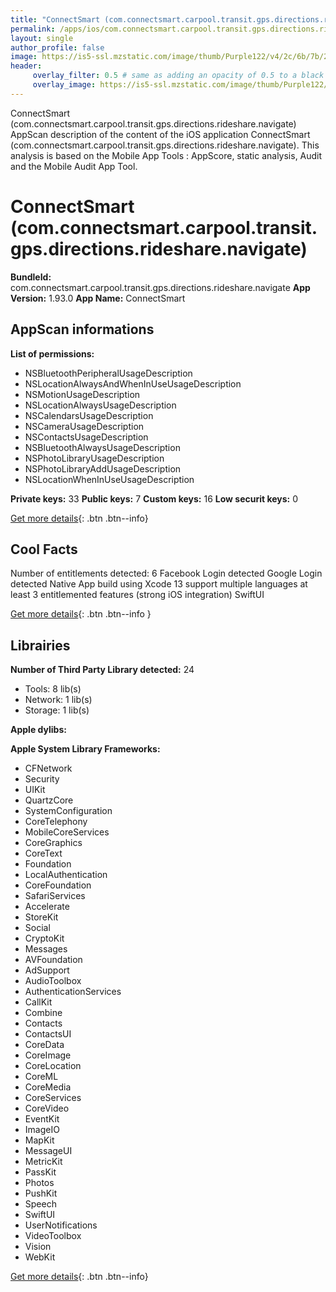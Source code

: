 ```yaml
---
title: "ConnectSmart (com.connectsmart.carpool.transit.gps.directions.rideshare.navigate)"
permalink: /apps/ios/com.connectsmart.carpool.transit.gps.directions.rideshare.navigate.html
layout: single
author_profile: false
image: https://is5-ssl.mzstatic.com/image/thumb/Purple122/v4/2c/6b/7b/2c6b7b57-7913-acb4-a603-1efa457cdf99/AppIcon-ConnectSmart-1x_U007emarketing-0-7-0-sRGB-85-220.png/512x512bb.jpg
header: 
     overlay_filter: 0.5 # same as adding an opacity of 0.5 to a black background
     overlay_image: https://is5-ssl.mzstatic.com/image/thumb/Purple122/v4/2c/6b/7b/2c6b7b57-7913-acb4-a603-1efa457cdf99/AppIcon-ConnectSmart-1x_U007emarketing-0-7-0-sRGB-85-220.png/512x512bb.jpg
---
```

ConnectSmart (com.connectsmart.carpool.transit.gps.directions.rideshare.navigate) AppScan description of the content of the iOS application ConnectSmart (com.connectsmart.carpool.transit.gps.directions.rideshare.navigate). This analysis is based on the Mobile App Tools : AppScore, static analysis, Audit and the Mobile Audit App Tool.

# ConnectSmart (com.connectsmart.carpool.transit.gps.directions.rideshare.navigate)

**BundleId:** com.connectsmart.carpool.transit.gps.directions.rideshare.navigate
**App Version:** 1.93.0
**App Name:** ConnectSmart


## AppScan informations 

**List of permissions:** 
- NSBluetoothPeripheralUsageDescription
- NSLocationAlwaysAndWhenInUseUsageDescription
- NSMotionUsageDescription
- NSLocationAlwaysUsageDescription
- NSCalendarsUsageDescription
- NSCameraUsageDescription
- NSContactsUsageDescription
- NSBluetoothAlwaysUsageDescription
- NSPhotoLibraryUsageDescription
- NSPhotoLibraryAddUsageDescription
- NSLocationWhenInUseUsageDescription
  
  
**Private keys:** 33
**Public keys:** 7
**Custom keys:** 16
**Low securit keys:** 0
  
[Get more details](/pricing.html){: .btn .btn--info}

## Cool Facts

Number of entitlements detected: 6
Facebook Login detected
Google Login detected
Native App
build using Xcode 13
support multiple languages
at least 3 entitlemented features (strong iOS integration)
SwiftUI
  
[Get more details](/pricing.html){: .btn .btn--info }

## Librairies 
**Number of Third Party Library detected:** 24
- Tools: 8 lib(s)
- Network: 1 lib(s)
- Storage: 1 lib(s)


**Apple dylibs:**


**Apple System Library Frameworks:**
- CFNetwork
- Security
- UIKit
- QuartzCore
- SystemConfiguration
- CoreTelephony
- MobileCoreServices
- CoreGraphics
- CoreText
- Foundation
- LocalAuthentication
- CoreFoundation
- SafariServices
- Accelerate
- StoreKit
- Social
- CryptoKit
- Messages
- AVFoundation
- AdSupport
- AudioToolbox
- AuthenticationServices
- CallKit
- Combine
- Contacts
- ContactsUI
- CoreData
- CoreImage
- CoreLocation
- CoreML
- CoreMedia
- CoreServices
- CoreVideo
- EventKit
- ImageIO
- MapKit
- MessageUI
- MetricKit
- PassKit
- Photos
- PushKit
- Speech
- SwiftUI
- UserNotifications
- VideoToolbox
- Vision
- WebKit


  
[Get more details](/pricing.html){: .btn .btn--info}

